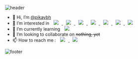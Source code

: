 ![header](https://capsule-render.vercel.app/api?text=%&animation=fadeIn&type=waving&fontAlign=80&fontAlignY=80&fontSize=40&fontColor=d6ace6&color=timeGradient)
<!--profile-->
- 👋 Hi, I’m <a href="https://github.com/pikaybh">@pikaybh</a>
- 👀 I’m interested in <a href="#">
                            <img 
                                src="http://img.shields.io/badge/-HTML-orange?style=flat&logo=HTML5&logoColor=white&link=#"
                                style="height : auto; margin-left : 10px; margin-right : 10px;"/>
                        </a>
                        <a href="#">
                            <img 
                                src="http://img.shields.io/badge/-CSS-blue?style=flat&logo=CSS3&logoColor=white&link=#"
                                style="height : auto; margin-left : 10px; margin-right : 10px;"/>
                        </a>
                        <a href="#">
                            <img 
                                src="http://img.shields.io/badge/-JavaScript-yellow?style=flat&logo=JavaScript&logoColor=white&link=#"
                                style="height : auto; margin-left : 10px; margin-right : 10px;"/>
                        </a>
                        <a href="#">
                            <img 
                                src="http://img.shields.io/badge/-PHP-lightgrey?style=flat&logo=PHP&logoColor=white&link=#"
                                style="height : auto; margin-left : 10px; margin-right : 10px;"/>
                        </a>
                        <a href="#">
                            <img 
                                src="http://img.shields.io/badge/-Python-blue?style=flat&logo=Python&logoColor=white&link=#"
                                style="height : auto; margin-left : 10px; margin-right : 10px;"/>
                        </a>
                        <a href="#">
                            <img 
                                src="http://img.shields.io/badge/-Django-darkgreen?style=flat&logo=Django&logoColor=white&link=#"
                                style="height : auto; margin-left : 10px; margin-right : 10px;"/>
                        </a>
                        <a href="#">
                            <img 
                                src="http://img.shields.io/badge/-PostgreSQL-blue?style=flat&logo=PostgreSQL&logoColor=white&link=#"
                                style="height : auto; margin-left : 10px; margin-right : 10px;"/>
                        </a>
- 🌱 I’m currently learning <a href="#">
                            <img 
                                src="http://img.shields.io/badge/-PHP-lightgrey?style=flat&logo=PHP&logoColor=white&link=#"
                                style="height : auto; margin-left : 10px; margin-right : 10px;"/>
                        </a>
- 💞️ I’m looking to collaborate on <del>nothing, yet</del>
- 📫 How to reach me : <a href="mailto:pikabh@naver.com">
                            <img 
                                src="http://img.shields.io/badge/-Naver-brightgreen?style=flat&logo=Naver&logoColor=white&link=mailto:pikabh@naver.com"
                                style="height : auto; margin-left : 10px; margin-right : 10px;"/>
                        </a>
                        <a href="https://instagram.com/pikaybh">
                            <img 
                                src="http://img.shields.io/badge/-Instagram-ff69b4?style=flat&logo=Instagram&logoColor=white&link=https://instagram.com/pikaybh/"
                                style="height : auto; margin-left : 10px; margin-right : 10px;"/>
                        </a>

![footer](https://capsule-render.vercel.app/api?text=%&animation=fadeIn&type=waving&fontAlign=80&fontAlignY=80&fontSize=40&fontColor=d6ace6&color=timeGradient&reversal=false&section=footer)

<!---
pikaybh/pikaybh is a ✨ special ✨ repository because its `README.md` (this file) appears on your GitHub profile.
You can click the Preview link to take a look at your changes.
--->
